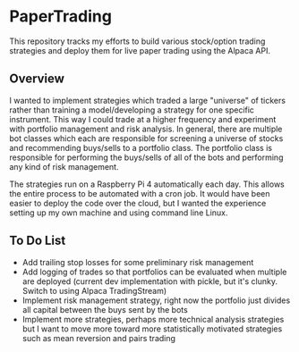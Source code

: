 # PaperTrading

This repository tracks my efforts to build various stock/option trading strategies and deploy them for live paper trading using the Alpaca API.

## Overview

I wanted to implement strategies which traded a large "universe" of tickers rather than training a model/developing a strategy for one specific instrument. This way I could trade at a higher frequency and experiment with portfolio management and risk analysis. In general, there are multiple bot classes which each are responsible for screening a universe of stocks and recommending buys/sells to a portfolio class. The portfolio class is responsible for performing the buys/sells of all of the bots and performing any kind of risk management.

The strategies run on a Raspberry Pi 4 automatically each day. This allows the entire process to be automated with a cron job. It would have been easier to deploy the code over the cloud, but I wanted the experience setting up my own machine and using command line Linux.

## To Do List
* Add trailing stop losses for some preliminary risk management
* Add logging of trades so that portfolios can be evaluated when multiple are deployed (current dev implementation with pickle, but it's clunky. Switch to using Alpaca TradingStream)
* Implement risk management strategy, right now the portfolio just divides all capital between the buys sent by the bots
* Implement more strategies, perhaps more technical analysis strategies but I want to move more toward more statistically motivated strategies such as mean reversion and pairs trading